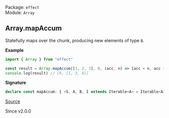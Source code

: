 Package: `effect`<br />
Module: `Array`<br />

## Array.mapAccum

Statefully maps over the chunk, producing new elements of type `B`.

**Example**

```ts
import { Array } from "effect"

const result = Array.mapAccum([1, 2, 3], 0, (acc, n) => [acc + n, acc + n])
console.log(result) // [6, [1, 3, 6]]
```

**Signature**

```ts
declare const mapAccum: { <S, A, B, I extends Iterable<A> = Iterable<A>>(s: S, f: (s: S, a: ReadonlyArray.Infer<I>, i: number) => readonly [S, B]): (self: I) => [state: S, mappedArray: ReadonlyArray.With<I, B>]; <S, A, B, I extends Iterable<A> = Iterable<A>>(self: I, s: S, f: (s: S, a: ReadonlyArray.Infer<I>, i: number) => readonly [S, B]): [state: S, mappedArray: ReadonlyArray.With<I, B>]; }
```

[Source](https://github.com/Effect-TS/effect/tree/main/packages/effect/src/Array.ts#L3123)

Since v2.0.0